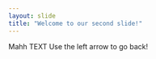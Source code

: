 ```yaml
---
layout: slide
title: "Welcome to our second slide!"
---
```

Mahh TEXT
Use the left arrow to go back!
